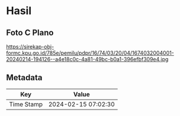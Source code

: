 # Hasil

## Foto C Plano

https://sirekap-obj-formc.kpu.go.id/785e/pemilu/pdpr/16/74/03/20/04/1674032004001-20240214-194126--a4e18c0c-4a81-49bc-b0a1-396efbf309e4.jpg


## Metadata

| Key        | Value               |
| ---------- | ------------------- |
| Time Stamp | 2024-02-15 07:02:30 |



